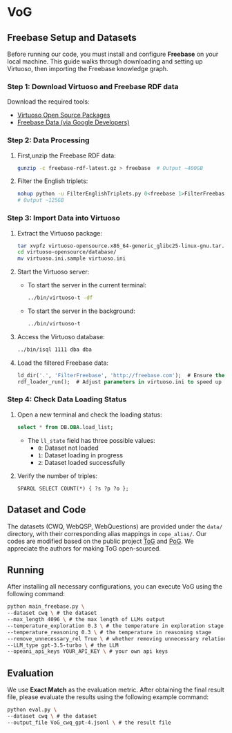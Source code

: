 # VoG
## Freebase Setup and Datasets

Before running our code, you must install and configure **Freebase** on your local machine. This guide walks through downloading and setting up Virtuoso, then importing the Freebase knowledge graph.

### Step 1: Download Virtuoso and Freebase RDF data
Download the required tools:
- [Virtuoso Open Source Packages](https://sourceforge.net/projects/virtuoso/files/virtuoso/)
- [Freebase Data (via Google Developers)](https://developers.google.com/freebase?hl=en)

### Step 2: Data Processing

1. First,unzip the Freebase RDF data:
    ```bash
    gunzip -c freebase-rdf-latest.gz > freebase  # Output ~400GB
    ```

2. Filter the English triplets:
    ```bash
    nohup python -u FilterEnglishTriplets.py 0<freebase 1>FilterFreebase 2>log_err &
    # Output ~125GB
    ```
### Step 3: Import Data into Virtuoso

1. Extract the Virtuoso package:
    ```bash
    tar xvpfz virtuoso-opensource.x86_64-generic_glibc25-linux-gnu.tar.gz
    cd virtuoso-opensource/database/
    mv virtuoso.ini.sample virtuoso.ini
    ```

2. Start the Virtuoso server:
    - To start the server in the current terminal:
      ```bash
      ../bin/virtuoso-t -df
      ```
    - To start the server in the background:
      ```bash
      ../bin/virtuoso-t
      ```

3. Access the Virtuoso database:
    ```bash
    ../bin/isql 1111 dba dba
    ```

4. Load the filtered Freebase data:
    ```sql
    ld_dir('.', 'FilterFreebase', 'http://freebase.com');  # Ensure the filtered data is in the database directory
    rdf_loader_run();  # Adjust parameters in virtuoso.ini to speed up the process
    ```

### Step 4: Check Data Loading Status

1. Open a new terminal and check the loading status:
    ```sql
    select * from DB.DBA.load_list;
    ```
    - The `ll_state` field has three possible values:
      - `0`: Dataset not loaded
      - `1`: Dataset loading in progress
      - `2`: Dataset loaded successfully

2. Verify the number of triples:
    ```sparql
    SPARQL SELECT COUNT(*) { ?s ?p ?o };
    ```

## Dataset and Code
The datasets (CWQ, WebQSP, WebQuestions) are provided under the `data/` directory, with their corresponding alias mappings in `cope_alias/`.
Our codes are modified based on the public project [ToG](https://github.com/GasolSun36/ToG) and [PoG](https://github.com/liyichen-cly/PoG/tree/main). We appreciate the authors for making ToG open-sourced. 

## Running
After installing all necessary configurations, you can execute VoG using the following command:
```sh
python main_freebase.py \  
--dataset cwq \ # the dataset
--max_length 4096 \ # the max length of LLMs output
--temperature_exploration 0.3 \ # the temperature in exploration stage
--temperature_reasoning 0.3 \ # the temperature in reasoning stage
--remove_unnecessary_rel True \ # whether removing unnecessary relations
--LLM_type gpt-3.5-turbo \ # the LLM
--opeani_api_keys YOUR_API_KEY \ # your own api keys
```

## Evaluation
We use **Exact Match** as the evaluation metric. After obtaining the final result file, please evaluate the results using the following example command:
```sh
python eval.py \  
--dataset cwq \ # the dataset
--output_file VoG_cwq_gpt-4.jsonl \ # the result file
```
